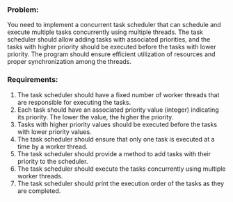 ### Problem:
You need to implement a concurrent task scheduler that can schedule and execute multiple tasks concurrently using multiple threads. The task scheduler should allow adding tasks with associated priorities, and the tasks with higher priority should be executed before the tasks with lower priority. The program should ensure efficient utilization of resources and proper synchronization among the threads.

### Requirements:
1. The task scheduler should have a fixed number of worker threads that are responsible for executing the tasks.
2. Each task should have an associated priority value (integer) indicating its priority. The lower the value, the higher the priority.
3. Tasks with higher priority values should be executed before the tasks with lower priority values.
4. The task scheduler should ensure that only one task is executed at a time by a worker thread.
5. The task scheduler should provide a method to add tasks with their priority to the scheduler.
6. The task scheduler should execute the tasks concurrently using multiple worker threads.
7. The task scheduler should print the execution order of the tasks as they are completed.